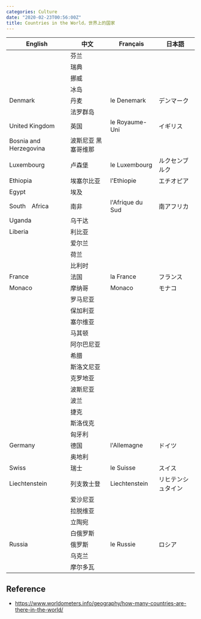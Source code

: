```yaml
---
categories: Culture
date: "2020-02-23T00:56:00Z"
title: Countries in the World，世界上的国家
---
```


| English                | 中文                | Français         | 日本語    |
|------------------------|-------------------|------------------|-----------|
|                        | 芬兰                |                  |           |
|                        | 瑞典                |                  |           |
|                        | 挪威                |                  |           |
|                        | 冰岛                |                  |           |
| Denmark                | 丹麦                | le Denemark      | デンマーク     |
|                        | 法罗群岛            |                  |           |
| United Kingdom         | 英国                | le Royaume-Uni   | イギリス      |
| Bosnia and Herzegovina | 波斯尼亚 黑塞哥维那 |                  |           |
| Luxembourg             | 卢森堡              | le Luxembourg    | ルクセンブルク   |
| Ethiopia               | 埃塞尔比亚          | l'Ethiopie       | エチオピア     |
| Egypt                  | 埃及                |                  |           |
| South　Africa           | 南非                | l'Afrique du Sud | 南アフリカ    |
| Uganda                 | 乌干达              |                  |           |
| Liberia                | 利比亚              |                  |           |
|                        | 爱尔兰              |                  |           |
|                        | 荷兰                |                  |           |
|                        | 比利时              |                  |           |
| France                 | 法国                | la France        | フランス      |
| Monaco                 | 摩纳哥              | Monaco           | モナコ       |
|                        | 罗马尼亚            |                  |           |
|                        | 保加利亚            |                  |           |
|                        | 塞尔维亚            |                  |           |
|                        | 马其顿              |                  |           |
|                        | 阿尔巴尼亚          |                  |           |
|                        | 希腊                |                  |           |
|                        | 斯洛文尼亚          |                  |           |
|                        | 克罗地亚            |                  |           |
|                        | 波斯尼亚            |                  |           |
|                        | 波兰                |                  |           |
|                        | 捷克                |                  |           |
|                        | 斯洛伐克            |                  |           |
|                        | 匈牙利              |                  |           |
| Germany                | 德国                | l'Allemagne      | ドイツ       |
|                        | 奥地利              |                  |           |
| Swiss                  | 瑞士                | le Suisse        | スイス       |
| Liechtenstein          | 列支敦士登          | Liechtenstein    | リヒテンシュタイン |
|                        | 爱沙尼亚            |                  |           |
|                        | 拉脱维亚            |                  |           |
|                        | 立陶宛              |                  |           |
|                        | 白俄罗斯            |                  |           |
| Russia                 | 俄罗斯              | le Russie        | ロシア       |
|                        | 乌克兰              |                  |           |
|                        | 摩尔多瓦            |                  |           |

## Reference
* <https://www.worldometers.info/geography/how-many-countries-are-there-in-the-world/>
